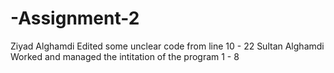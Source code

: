 # -Assignment-2

Ziyad Alghamdi Edited some unclear code from line 10 - 22
Sultan Alghamdi Worked and managed the intitation of the program 1 - 8
